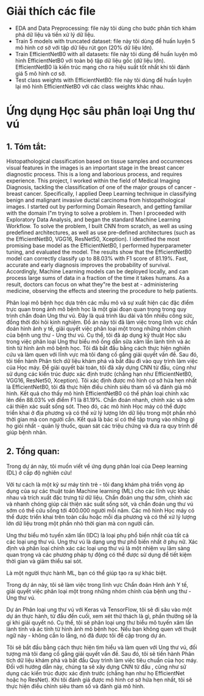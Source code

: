 # Giải thích các file
-	EDA and Data Preprocessing: file này tôi dùng cho bước phân tích khám phá dữ liệu và tiền xử lý dữ liệu.
-	Train 5 models with truncated dataset: file này tôi dùng để huấn luyện 5 mô hình cơ sở với tập dữ liệu rút gọn (20% dữ liệu lớn).
-	Train EfficientNetB0 with all datasets: file này tôi dùng để huấn luyện mô hình EfficientNetB0 với toàn bộ tập dữ liệu gốc (dữ liệu lớn). EfficientNetB0 là kiến trúc mạng cho ra hiệu suất tốt nhất khi tôi đánh giá 5 mô hình cơ sở.
-	Test class weights with EfficientNetB0: file này tôi dùng để huấn luyện lại mô hình EfficientNetB0 với các class weights khác nhau.
# Ứng dụng Học sâu phân loại Ung thư vú
## 1. Tóm tắt:

Histopathological classification based on tissue samples and occurrences visual features in the images is an important stage in the breast cancer diagnostic process. This is a long and laborious process, and requires experience. This project, I worked within the field of Medical Imaging Diagnosis, tackling the classification of one of the major groups of cancer - breast cancer. Specifically, I applied Deep Learning technique in classifying benign and malignant invasive ductal carcinoma from histopathological images. I started out by performing Domain Research, and getting familiar with the domain I"m trying to solve a problem in. Then I proceeded with Exploratory Data Analysis, and began the standard Machine Learning Workflow. To solve the problem, I built CNN from scratch, as well as using predefined architectures, as well as use pre-defined architectures (such as the EfficientNetB0, VGG16, ResNet50, Xception). I identified the most promising base model as the EfficientNetB0, I performed hyperparameter tuning, and evaluated the model. The results show that the EfficientNetB0 model can correctly classify up to 88.03% with F1 score of 81.19%. Fast, accurate and early diagnosis improves the probability of survival. Accordingly, Machine Learning models can be deployed locally, and can process large sums of data in a fraction of the time it takes humans. As a result, doctors can focus on what they"re the best at - administering medicine, observing the effects and steering the procedure to help patients.

Phân loại mô bệnh học dựa trên các mẫu mô và sự xuất hiện các đặc điểm trực quan trong ảnh mô bệnh học là một giai đoạn quan trọng trong quy trình chẩn đoán Ung thư vú. Đây là quá trình lâu dài và tốn nhiều công sức, đồng thời đòi hỏi kinh nghiệm. Đồ án này tôi đã làm việc trong lĩnh vực chẩn đoán hình ảnh y tế, giải quyết việc phân loại một trong những nhóm chính của bệnh ung thư - Ung thư vú. Cụ thể, tôi đã áp dụng kỹ thuật Học sâu trong việc phân loại Ung thư biểu mô ống dẫn sữa xâm lấn lành tính và ác tính từ hình ảnh mô bệnh học. Tôi đã bắt đầu bằng cách thực hiện nghiên cứu và làm quen với lĩnh vực mà tôi đang cố gắng giải quyết vấn đề. Sau đó, tôi tiến hành Phân tích dữ liệu khám phá và bắt đầu đi vào quy trình làm việc của Học máy. Để giải quyết bài toán, tôi đã xây dựng CNN từ đầu, cũng như sử dụng các kiến trúc được xác định trước (chẳng hạn như EfficientNetB0, VGG16, ResNet50, Xception). Tôi xác định được mô hình cơ sở hứa hẹn nhất là EfficientNetB0, tôi đã thực hiện điều chỉnh siêu tham số và đánh giá mô hình. Kết quả cho thấy mô hình EfficientNetB0 có thể phân loại chính xác lên đến 88.03% với điểm F1 là 81.19%. Chẩn đoán nhanh, chính xác và sớm cải thiện xác suất sống sót. Theo đó, các mô hình Học máy có thể được triển khai ở địa phương và có thể xử lý lượng lớn dữ liệu trong một phần nhỏ thời gian mà con người cần. Kết quả là bác sĩ có thể tập trung vào những gì họ giỏi nhất - quản lý thuốc, quan sát các triệu chứng và đưa ra quy trình để giúp bệnh nhân.

## 2. Tổng quan:
Trong dự án này, tôi muốn viết về ứng dụng phân loại của Deep learning (DL) ở cấp độ nghiên cứu!

Với tư cách là một kỹ sư máy tính trẻ - tôi đang khám phá triển vọng áp dụng của sự các thuật toán Machine learning (ML) cho các lĩnh vực khác nhau và trích xuất đặc trưng từ dữ liệu. Chẩn đoán ung thư sớm, chính xác và nhanh chóng giúp cải thiện xác suất sống sót, và chẩn đoán ung thư vú sớm có thể cứu sống tới 400.000 người mỗi năm. Các mô hình Học máy có thể được triển khai trên toàn cầu hoặc mỗi địa phương và có thể xử lý lượng lớn dữ liệu trong một phần nhỏ thời gian mà con người cần.

Ung thư biểu mô tuyến xâm lấn (IDC) là loại phụ phổ biến nhất của tất cả các loại ung thư vú. Ung thư vú là dạng ung thư phổ biến nhất ở phụ nữ. Xác định và phân loại chính xác các loại ung thư vú là một nhiệm vụ lâm sàng quan trọng và các phương pháp tự động có thể được sử dụng để tiết kiệm thời gian và giảm thiểu sai sót.

Là một người thực hành ML, bạn có thể giúp tạo ra sự khác biệt.

Trong dự án này, tôi sẽ làm việc trong lĩnh vực Chẩn đoán Hình ảnh Y tế, giải quyết việc phân loại một trong những nhóm chính của bệnh ung thư - Ung thư vú.

Dự án Phân loại ung thư vú với Keras và TensorFlow, tôi sẽ đi sâu vào một dự án thực hành, từ đầu đến cuối, xem xét thử thách là gì, phần thưởng sẽ là gì khi giải quyết nó. Cụ thể, tôi sẽ phân loại ung thư biểu mô tuyến xâm lấn lành tính và ác tính từ hình ảnh mô bệnh học. Nếu bạn không quen với thuật ngữ này - không cần lo lắng, nó đã được tôi đề cập trong dự án.

Tôi sẽ bắt đầu bằng cách thực hiện tìm hiểu và làm quen với Ung thư vú, đối tượng mà tôi đang cố gắng giải quyết vấn đề. Sau đó, tôi sẽ tiến hành Phân tích dữ liệu khám phá và bắt đầu Quy trình làm việc tiêu chuẩn của học máy. Đối với hướng dẫn này, chúng ta sẽ xây dựng CNN từ đầu , cũng như sử dụng các kiến trúc được xác định trước (chẳng hạn như họ EfficientNet hoặc họ ResNet). Khi tôi đánh giá được mô hình cơ sở hứa hẹn nhất, tôi sẽ thực hiện điều chỉnh siêu tham số và đánh giá mô hình.
